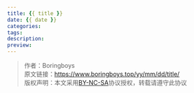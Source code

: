 ```yaml
---
title: {{ title }}
date: {{ date }}
categories:
tags:
description:
preview:
---
```


>作者：Boringboys  
>原文链接：https://www.boringboys.top/yy/mm/dd/title/  
>版权声明：本文采用[BY-NC-SA](https://creativecommons.org/licenses/by-nc-sa/4.0/)协议授权，转载请遵守此协议